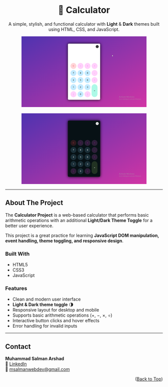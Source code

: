<div id="top"></div>

<br />
<div align="center">
  <h1>🧮 Calculator</h1>
  <p>A simple, stylish, and functional calculator with <b>Light</b> & <b>Dark</b> themes built using HTML, CSS, and JavaScript.</p>
  
  <!-- Light Theme Screenshot -->
  <img src="2nd-Calculator/s2.png" alt="Calculator Light Theme" width="400"/>
  <br><br>
  <!-- Dark Theme Screenshot -->
  <img src="2nd-Calculator/s1.png" alt="Calculator Dark Theme" width="400"/>
</div>

---

## About The Project

The **Calculator Project** is a web-based calculator that performs basic arithmetic operations with an additional **Light/Dark Theme Toggle** for a better user experience.  

This project is a great practice for learning **JavaScript DOM manipulation, event handling, theme toggling, and responsive design**.

### Built With

- HTML5  
- CSS3  
- JavaScript  

### Features

- Clean and modern user interface  
- **Light & Dark theme toggle** 🌗  
- Responsive layout for desktop and mobile  
- Supports basic arithmetic operations (+, −, ×, ÷)  
- Interactive button clicks and hover effects  
- Error handling for invalid inputs  

---

## Contact

**Muhammad Salman Arshad**  
🔗 [LinkedIn](https://www.linkedin.com/in/muhammad-salmanarshad/)  
📧 [msalmanwebdev@gmail.com](mailto:msalmanwebdev@gmail.com)

<p align="right">(<a href="#top">Back to Top</a>)</p>
